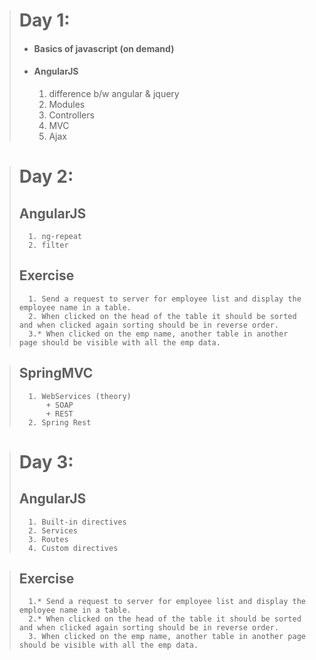 
># Day 1:
>	* #### Basics of javascript (on demand)
>	* #### AngularJS 
>		1. difference b/w angular & jquery
>		2. Modules
>		3. Controllers
>		4. MVC
>		5. Ajax
		
># Day 2: 
>	## AngularJS 
>		1. ng-repeat
>		2. filter
>	## Exercise
>		1. Send a request to server for employee list and display the employee name in a table. 
>		2. When clicked on the head of the table it should be sorted and when clicked again sorting should be in reverse order.
>		3.* When clicked on the emp name, another table in another page should be visible with all the emp data.
		
>	## SpringMVC
>		1. WebServices (theory)
>			+ SOAP
>			+ REST
>		2. Spring Rest

># Day 3:
>	## AngularJS
>		1. Built-in directives
>		2. Services
>		3. Routes
>		4. Custom directives

>	## Exercise
>		1.* Send a request to server for employee list and display the employee name in a table. 
>		2.* When clicked on the head of the table it should be sorted and when clicked again sorting should be in reverse order.
>		3. When clicked on the emp name, another table in another page should be visible with all the emp data.
